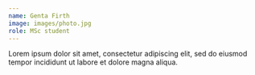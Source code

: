 ```yaml
---
name: Genta Firth
image: images/photo.jpg
role: MSc student
---
```


Lorem ipsum dolor sit amet, consectetur adipiscing elit, sed do eiusmod tempor incididunt ut labore et dolore magna aliqua.
